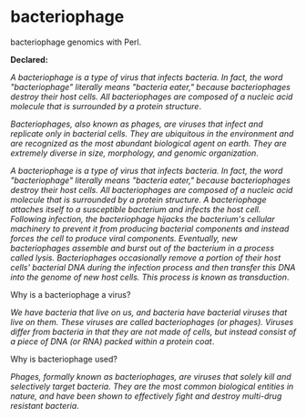 # bacteriophage
bacteriophage genomics with Perl.

**Declared:**

_A bacteriophage is a type of virus that infects bacteria. In fact, the word "bacteriophage" literally means "bacteria eater," because bacteriophages destroy their host cells. All bacteriophages are composed of a nucleic acid molecule that is surrounded by a protein structure_.

_Bacteriophages, also known as phages, are viruses that infect and replicate only in bacterial cells. They are ubiquitous in the environment and are recognized as the most abundant biological agent on earth. They are extremely diverse in size, morphology, and genomic organization_.

_A bacteriophage is a type of virus that infects bacteria. In fact, the word "bacteriophage" literally means "bacteria eater," because bacteriophages destroy their host cells. All bacteriophages are composed of a nucleic acid molecule that is surrounded by a protein structure. A bacteriophage attaches itself to a susceptible bacterium and infects the host cell. Following infection, the bacteriophage hijacks the bacterium's cellular machinery to prevent it from producing bacterial components and instead forces the cell to produce viral components. Eventually, new bacteriophages assemble and burst out of the bacterium in a process called lysis. Bacteriophages occasionally remove a portion of their host cells' bacterial DNA during the infection process and then transfer this DNA into the genome of new host cells. This process is known as transduction_.

Why is a bacteriophage a virus?

_We have bacteria that live on us, and bacteria have bacterial viruses that live on them. These viruses are called bacteriophages (or phages). Viruses differ from bacteria in that they are not made of cells, but instead consist of a piece of DNA (or RNA) packed within a protein coat_.

Why is bacteriophage used?

_Phages, formally known as bacteriophages, are viruses that solely kill and selectively target bacteria. They are the most common biological entities in nature, and have been shown to effectively fight and destroy multi-drug resistant bacteria_.

